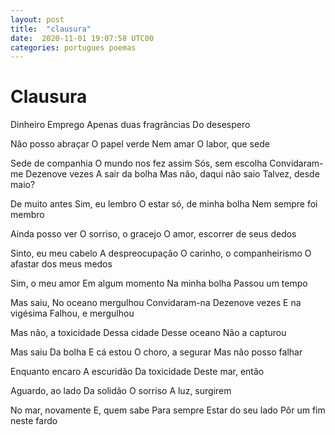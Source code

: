 ```yaml
---
layout: post
title:  "clausura"
date:  2020-11-01 19:07:58 UTC00 
categories: portugues poemas 
---
```


# Clausura 

Dinheiro
Emprego
Apenas duas fragrâncias
Do desespero

Não posso abraçar
O papel verde
Nem amar
O labor, que sede

Sede de companhia
O mundo nos fez assim
Sós, sem escolha
Convidaram-me
Dezenove vezes
A sair da bolha
Mas não, daqui não saio
Talvez, desde maio?

De muito antes
Sim, eu lembro
O estar só, de minha bolha
Nem sempre foi membro

Ainda posso ver
O sorriso, o gracejo
O amor, escorrer de seus dedos

Sinto, eu meu cabelo
A despreocupação
O carinho, o companheirismo
O afastar dos meus medos

Sim, o meu amor
Em algum momento
Na minha bolha
Passou um tempo

Mas saiu,
No oceano mergulhou
Convidaram-na
Dezenove vezes
E na vigésima
Falhou, e mergulhou

Mas não,
a toxicidade
Dessa cidade
Desse oceano
Não a capturou

Mas saiu
Da bolha
E cá estou 
O choro, a segurar
Mas não posso falhar

Enquanto encaro
A escuridão
Da toxicidade
Deste mar, então

Aguardo, ao lado
Da solidão
O sorriso
A luz, surgirem

No mar, novamente
E, quem sabe
Para sempre
Estar do seu lado
Pôr um fim neste fardo
